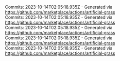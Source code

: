 Commits: 2023-10-14T02:05:18.935Z - Generated via https://github.com/marketplace/actions/artificial-grass
<br>
Commits: 2023-10-14T02:05:18.935Z - Generated via https://github.com/marketplace/actions/artificial-grass
<br>
Commits: 2023-10-14T02:05:18.935Z - Generated via https://github.com/marketplace/actions/artificial-grass
<br>
Commits: 2023-10-14T02:05:18.935Z - Generated via https://github.com/marketplace/actions/artificial-grass
<br>
Commits: 2023-10-14T02:05:18.935Z - Generated via https://github.com/marketplace/actions/artificial-grass
<br>
